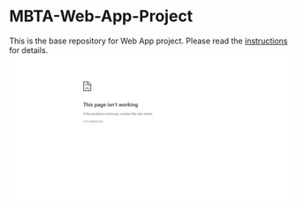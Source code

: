 # MBTA-Web-App-Project

This is the base repository for Web App project. Please read the [instructions](instructions.md) for details.
![html not working](image.png)